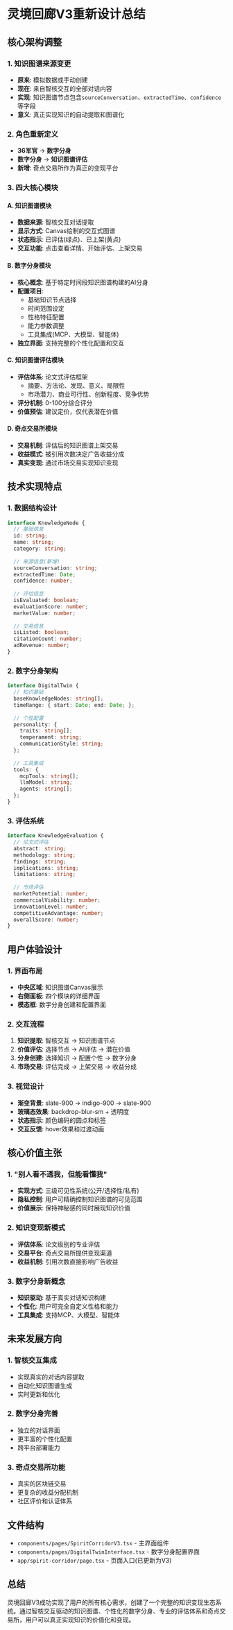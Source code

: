# 灵境回廊V3重新设计总结

## 核心架构调整

### 1. 知识图谱来源变更
- **原来**: 模拟数据或手动创建
- **现在**: 来自智核交互的全部对话内容
- **实现**: 知识图谱节点包含`sourceConversation`、`extractedTime`、`confidence`等字段
- **意义**: 真正实现知识的自动提取和图谱化

### 2. 角色重新定义
- **36军官** → **数字分身**
- **数字分身** → **知识图谱评估**
- **新增**: 奇点交易所作为真正的变现平台

### 3. 四大核心模块

#### A. 知识图谱模块
- **数据来源**: 智核交互对话提取
- **显示方式**: Canvas绘制的交互式图谱
- **状态指示**: 已评估(绿点)、已上架(黄点)
- **交互功能**: 点击查看详情、开始评估、上架交易

#### B. 数字分身模块
- **核心概念**: 基于特定时间段知识图谱构建的AI分身
- **配置项目**:
  - 基础知识节点选择
  - 时间范围设定
  - 性格特征配置
  - 能力参数调整
  - 工具集成(MCP、大模型、智能体)
- **独立界面**: 支持完整的个性化配置和交互

#### C. 知识图谱评估模块
- **评估体系**: 论文式评估框架
  - 摘要、方法论、发现、意义、局限性
  - 市场潜力、商业可行性、创新程度、竞争优势
- **评分机制**: 0-100分综合评分
- **价值预估**: 建议定价，仅代表潜在价值

#### D. 奇点交易所模块
- **交易机制**: 评估后的知识图谱上架交易
- **收益模式**: 被引用次数决定广告收益分成
- **真实变现**: 通过市场交易实现知识变现

## 技术实现特点

### 1. 数据结构设计
```typescript
interface KnowledgeNode {
  // 基础信息
  id: string;
  name: string;
  category: string;
  
  // 来源信息(新增)
  sourceConversation: string;
  extractedTime: Date;
  confidence: number;
  
  // 评估信息
  isEvaluated: boolean;
  evaluationScore: number;
  marketValue: number;
  
  // 交易信息
  isListed: boolean;
  citationCount: number;
  adRevenue: number;
}
```

### 2. 数字分身架构
```typescript
interface DigitalTwin {
  // 知识基础
  baseKnowledgeNodes: string[];
  timeRange: { start: Date; end: Date; };
  
  // 个性配置
  personality: {
    traits: string[];
    temperament: string;
    communicationStyle: string;
  };
  
  // 工具集成
  tools: {
    mcpTools: string[];
    llmModel: string;
    agents: string[];
  };
}
```

### 3. 评估系统
```typescript
interface KnowledgeEvaluation {
  // 论文式评估
  abstract: string;
  methodology: string;
  findings: string;
  implications: string;
  limitations: string;
  
  // 市场评估
  marketPotential: number;
  commercialViability: number;
  innovationLevel: number;
  competitiveAdvantage: number;
  overallScore: number;
}
```

## 用户体验设计

### 1. 界面布局
- **中央区域**: 知识图谱Canvas展示
- **右侧面板**: 四个模块的详细界面
- **模态框**: 数字分身创建和配置界面

### 2. 交互流程
1. **知识提取**: 智核交互 → 知识图谱节点
2. **价值评估**: 选择节点 → AI评估 → 潜在价值
3. **分身创建**: 选择知识 → 配置个性 → 数字分身
4. **市场交易**: 评估完成 → 上架交易 → 收益分成

### 3. 视觉设计
- **渐变背景**: slate-900 → indigo-900 → slate-900
- **玻璃态效果**: backdrop-blur-sm + 透明度
- **状态指示**: 颜色编码的圆点和标签
- **交互反馈**: hover效果和过渡动画

## 核心价值主张

### 1. "别人看不透我，但能看懂我"
- **实现方式**: 三级可见性系统(公开/选择性/私有)
- **隐私控制**: 用户可精确控制知识图谱的可见范围
- **价值展示**: 保持神秘感的同时展现知识价值

### 2. 知识变现新模式
- **评估体系**: 论文级别的专业评估
- **交易平台**: 奇点交易所提供变现渠道
- **收益机制**: 引用次数直接影响广告收益

### 3. 数字分身新概念
- **知识驱动**: 基于真实对话知识构建
- **个性化**: 用户可完全自定义性格和能力
- **工具集成**: 支持MCP、大模型、智能体

## 未来发展方向

### 1. 智核交互集成
- 实现真实的对话内容提取
- 自动化知识图谱生成
- 实时更新和优化

### 2. 数字分身完善
- 独立的对话界面
- 更丰富的个性化配置
- 跨平台部署能力

### 3. 奇点交易所功能
- 真实的区块链交易
- 更复杂的收益分配机制
- 社区评价和认证体系

## 文件结构
- `components/pages/SpiritCorridorV3.tsx` - 主界面组件
- `components/pages/DigitalTwinInterface.tsx` - 数字分身配置界面
- `app/spirit-corridor/page.tsx` - 页面入口(已更新为V3)

## 总结
灵境回廊V3成功实现了用户的所有核心需求，创建了一个完整的知识变现生态系统。通过智核交互驱动的知识图谱、个性化的数字分身、专业的评估体系和奇点交易所，用户可以真正实现知识的价值化和变现。 